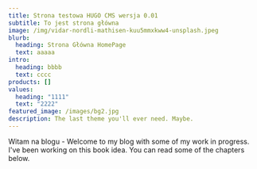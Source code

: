 ```yaml
---
title: Strona testowa HUGO CMS wersja 0.01
subtitle: To jest strona główna
image: /img/vidar-nordli-mathisen-kuu5mmxkww4-unsplash.jpeg
blurb:
  heading: Strona Główna HomePage
  text: aaaaa
intro:
  heading: bbbb
  text: cccc
products: []
values:
  heading: "1111"
  text: "2222"
featured_image: /images/bg2.jpg
description: The last theme you'll ever need. Maybe.
---
```

Witam na blogu - Welcome to my blog with some of my work in progress. I've been working on this book idea. You can read some of the chapters below.
